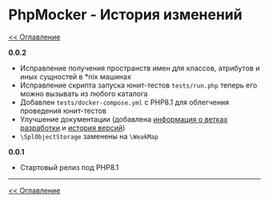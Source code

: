 # PhpMocker - История изменений
[<< Оглавление](README.md)

**0.0.2**
- Исправление получения пространств имен для классов, атрибутов и иных сущностей в *nix машинах
- Исправление скрипта запуска юнит-тестов `tests/run.php` теперь его можно вызывать из любого каталога
- Добавлен `tests/docker-compose.yml` с PHP8.1 для облегчения проведения юнит-тестов
- Улучшение документации (добавлена [информация о ветках разработки](git-branch.md) и [история версий](history.md))
- `\SplObjectStorage` заменены на `\WeakMap`

**0.0.1**
- Стартовый релиз под PHP8.1

--- 

[<< Оглавление](README.md)

